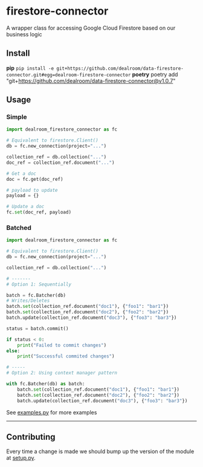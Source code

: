 # firestore-connector
A wrapper class for accessing Google Cloud Firestore based on our business logic

## Install
**pip**
`pip install -e git+https://github.com/dealroom/data-firestore-connector.git#egg=dealroom-firestore-connector`
**poetry**
poetry add "git+https://github.com/dealroom/data-firestore-connector@v1.0.7"

## Usage

### Simple
```python
import dealroom_firestore_connector as fc

# Equivalent to firestore.Client()
db = fc.new_connection(project="...")

collection_ref = db.collection("...")
doc_ref = collection_ref.document("...")

# Get a doc
doc = fc.get(doc_ref)

# payload to update
payload = {}

# Update a doc
fc.set(doc_ref, payload)
```

### Batched
```python
import dealroom_firestore_connector as fc

# Equivalent to firestore.Client()
db = fc.new_connection(project="...")

collection_ref = db.collection("...")

# -------
# Option 1: Sequentially

batch = fc.Batcher(db)
# Writes/Deletes
batch.set(collection_ref.document("doc1"), {"foo1": "bar1"})
batch.set(collection_ref.document("doc2"), {"foo2": "bar2"})
batch.update(collection_ref.document("doc3"), {"foo3": "bar3"})

status = batch.commit()

if status < 0:
    print("Failed to commit changes")
else:
    print("Successful commited changes")

# -----
# Option 2: Using context manager pattern

with fc.Batcher(db) as batch:
    batch.set(collection_ref.document("doc1"), {"foo1": "bar1"})
    batch.set(collection_ref.document("doc2"), {"foo2": "bar2"})
    batch.update(collection_ref.document("doc3"), {"foo3": "bar3"})
```

See [examples.py](examples.py) for more examples

---

## Contributing
Every time a change is made we should bump up the version of the module at [setup.py](setup.py).
